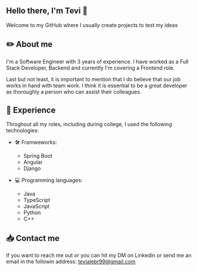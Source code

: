 ## Hello there, I'm Tevi 👋
Welcome to my GitHub where I usually create projects to test my ideas


## :pencil2: About me
I'm a Software Engineer with 3 years of experience. I have worked as a Full Stack Developer, Backend and currently I'm covering a Frontend role. 

Last but not least, it is important to mention that I do believe that our job works in hand with team work. I think it is essential to be a great developer as thoroughly a person who can assist their colleagues.


## :briefcase: Experience
Throghout all my roles, including during college, I used the following technologies:
- 🛠️ Framweworks:
  - Spring Boot
  - Angular
  - Django
    
- :computer: Programming languages:
  - Java
  - TypeScript
  - JavaScript
  - Python
  - C++

## :inbox_tray: Contact me
If you want to reach me out or you can hit my DM on Linkedin or send me an email in the followin address: tevialebr99@gmail.com


<!--
**TeviBR99/TeviBR99** is a ✨ _special_ ✨ repository because its `README.md` (this file) appears on your GitHub profile.

Here are some ideas to get you started:

- 🔭 I’m currently working on ...
- 🌱 I’m currently learning ...
- 👯 I’m looking to collaborate on ...
- 🤔 I’m looking for help with ...
- 💬 Ask me about ...
- 📫 How to reach me: ...
- 😄 Pronouns: ...
- ⚡ Fun fact: ...
-->
